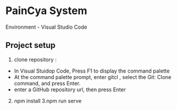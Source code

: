 # PainCya System

Environment - Visual Studio Code

## Project setup

1. clone repository :
 - In Visual Stuidop Code, Press F1 to display the command palette
 - At the command palette prompt, enter gitcl , select the Git: Clone command, and press Enter.
 - enter a GitHub repository url, then press Enter
2. npm install
3.npm run serve


